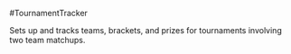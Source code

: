 #TournamentTracker

Sets up and tracks teams, brackets, and prizes for
tournaments involving two team matchups.
